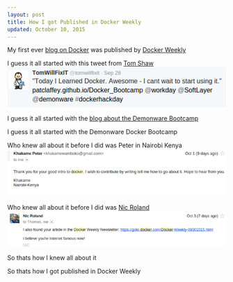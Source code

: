 ```yaml
---
layout: post
title: How I got Published in Docker Weekly
updated: October 10, 2015
---
```

My first ever [blog on Docker](http://patclaffey.github.io/Docker_Bootcamp/) was published by [Docker Weekly](https://goto.docker.com/Docker-Weekly-09302015.html)

I guess it all started with this tweet from [Tom Shaw](https://twitter.com/tomwillfixit)
![Tweet about Docker Bootcamp Blog](/images/tweet_docker_bootcamp.png)

I guess it all started with the [blog about the Demonware Bootcamp](http://patclaffey.github.io/Docker_Bootcamp/)

I guess it all started with the Demonware Docker Bootcamp

Who knew all about it before I did was Peter in Nairobi Kenya
![email from Peter](/images/email_pete.png)

Who knew all about it before I did was [Nic Roland](https://twitter.com/nicr9_)
![email from Nic](/images/email_nic.png)

So thats how I knew all about it

So thats how I got published in Docker Weekly

